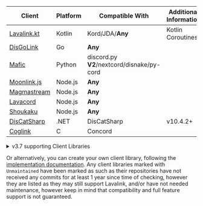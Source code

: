 | Client                                                          | Platform | Compatible With                            | Additional Information |
|-----------------------------------------------------------------|----------|--------------------------------------------|------------------------|
| [Lavalink.kt](https://github.com/DRSchlaubi/Lavalink.kt)        | Kotlin   | Kord/JDA/**Any**                           | Kotlin Coroutines      |
| [DisGoLink](https://github.com/disgoorg/disgolink)              | Go       | **Any**                                    |                        |
| [Mafic](https://github.com/ooliver1/mafic)                      | Python   | discord.py **V2**/nextcord/disnake/py-cord |                        |
| [Moonlink.js](https://github.com/1Lucas1apk/moonlink.js)        | Node.js  | **Any**                                    |                        |
| [Magmastream](https://github.com/Blackfort-Hosting/magmastream) | Node.js  | **Any**                                    |                        |
| [Lavacord](https://github.com/lavacord/Lavacord)                | Node.js  | **Any**                                    |                        |
| [Shoukaku](https://github.com/Deivu/Shoukaku)                   | Node.js  | **Any**                                    |                        |
| [DisCatSharp](https://github.com/Aiko-IT-Systems/DisCatSharp)   | .NET     | DisCatSharp                                | v10.4.2+               |
| [Coglink](https://github.com/PerformanC/Coglink)                | C        | Concord                                    |                        |

<details markdown="1">
<summary>v3.7 supporting Client Libraries</summary>

| Client                                                        | Platform | Compatible With                            | Additional Information          |
|---------------------------------------------------------------|----------|--------------------------------------------|---------------------------------|
| [Lavalink.kt](https://github.com/DRSchlaubi/lavalink.kt)      | Kotlin   | JDA/Kord/**Any**                           | Kotlin Coroutines               |
| [lavaplay.py](https://github.com/HazemMeqdad/lavaplay.py)     | Python   | **Any\***                                  | *`asyncio`-based libraries only |
| [Mafic](https://github.com/ooliver1/mafic)                    | Python   | discord.py **V2**/nextcord/disnake/py-cord |                                 |
| [Wavelink](https://github.com/PythonistaGuild/Wavelink)       | Python   | discord.py **V2**                          |                                 |
| [Pomice](https://github.com/cloudwithax/pomice)               | Python   | discord.py **V2**                          |                                 |
| [Lavacord](https://github.com/lavacord/lavacord)              | Node.js  | **Any**                                    |                                 |
| [Poru](https://github.com/parasop/poru)                       | Node.js  | **Any**                                    |                                 |
| [Shoukaku](https://github.com/Deivu/Shoukaku)                 | Node.js  | **Any**                                    |                                 |
| [Cosmicord.js](https://github.com/SudhanPlayz/Cosmicord.js)   | Node.js  | **Any**                                    |                                 |
| [DisCatSharp](https://github.com/Aiko-IT-Systems/DisCatSharp) | .NET     | DisCatSharp                                | Only prior v10.4.1              |
| [Nomia](https://github.com/DHCPCD9/Nomia)                     | .NET     | DSharpPlus                                 |                                 |
| [DisGoLink](https://github.com/disgoorg/disgolink)            | Go       | **Any**                                    |                                 |

</details>

Or alternatively, you can create your own client library, following the [implementation documentation](api/index.md).
Any client libraries marked with `Unmaintained` have been marked as such as their repositories have not received any commits for at least 1 year since time of checking,
however they are listed as they may still support Lavalink, and/or have not needed maintenance, however keep in mind that compatibility and full feature support is not guaranteed.
